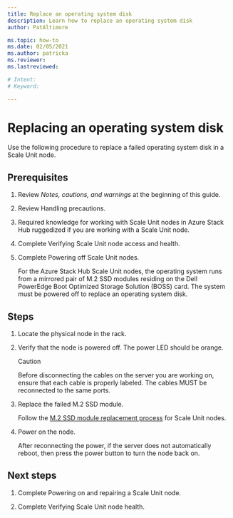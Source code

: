 ```yaml
---
title: Replace an operating system disk
description: Learn how to replace an operating system disk
author: PatAltimore

ms.topic: how-to
ms.date: 02/05/2021
ms.author: patricka
ms.reviewer: 
ms.lastreviewed: 

# Intent: 
# Keyword: 

---
```


# Replacing an operating system disk

Use the following procedure to replace a failed operating system disk
in a Scale Unit node.

## Prerequisites

1.  Review *Notes, cautions, and warnings* at the beginning of this guide.

2.  Review Handling precautions.

3.  Required knowledge for working with Scale Unit nodes in Azure Stack Hub ruggedized if you are working with a Scale Unit node.

4.  Complete Verifying Scale Unit node access and
health.

5.  Complete Powering off Scale Unit
    nodes.

    For the Azure Stack Hub Scale Unit nodes, the operating system runs
    from a mirrored pair of M.2 SSD modules residing on the Dell PowerEdge
    Boot Optimized Storage Solution (BOSS) card. The system must be
    powered off to replace an operating system disk.
    
## Steps

1.  Locate the physical node in the rack.

2.  Verify that the node is powered off. The power LED should be orange.

    > [!CAUTION]
    > Before disconnecting the cables on the server you are working on, ensure that each cable is properly labeled. The cables MUST be reconnected to the same ports.
    
3.  Replace the failed M.2 SSD module.

    Follow the [M.2 SSD module replacement process](https://www.dell.com/support/manuals/us/en/04/poweredge-r640/per640_ism_pub/dell-emc-poweredge-r640-overview?guid=guid-f39be9ba-158c-45e3-b8b1-f07bb750d6d4)
    for Scale Unit nodes.
    
4.  Power on the node.

    After reconnecting the power, if the server does not automatically
    reboot, then press the power button to turn the node back on.
    
## Next steps

1.  Complete Powering on and repairing a Scale Unit node.

2.  Complete Verifying Scale Unit node health.

